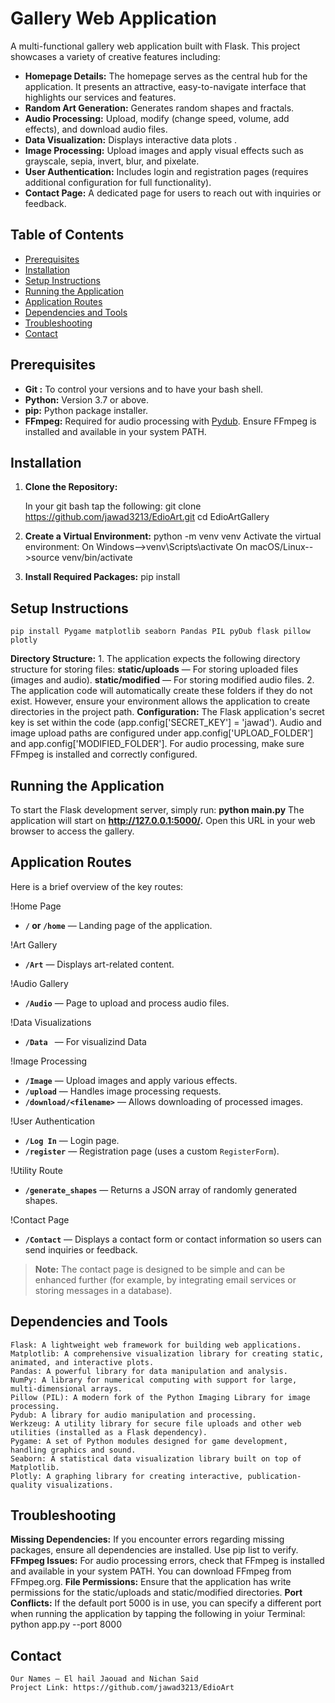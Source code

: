 # Gallery Web Application

A multi-functional gallery web application built with Flask. This project showcases a variety of creative features including:
- **Homepage Details:** The homepage serves as the central hub for the application. It presents an attractive, easy-to-navigate interface that highlights our services and features.
- **Random Art Generation:** Generates random shapes and fractals.
- **Audio Processing:** Upload, modify (change speed, volume, add effects), and download audio files.
- **Data Visualization:** Displays interactive data plots .
- **Image Processing:** Upload images and apply visual effects such as grayscale, sepia, invert, blur, and pixelate.
- **User Authentication:** Includes login and registration pages (requires additional configuration for full functionality).
- **Contact Page:** A dedicated page for users to reach out with inquiries or feedback. 

## Table of Contents
- [Prerequisites](#prerequisites)
- [Installation](#installation)
- [Setup Instructions](#setup-instructions)
- [Running the Application](#running-the-application)
- [Application Routes](#application-routes)
- [Dependencies and Tools](#dependencies-and-tools)
- [Troubleshooting](#troubleshooting)
- [Contact](#contact)


## Prerequisites
  - **Git :**  To control your versions and to have your bash shell.
  - **Python:** Version 3.7 or above.
  - **pip:** Python package installer.
  - **FFmpeg:** Required for audio processing with [Pydub](https://github.com/jiaaro/pydub). Ensure FFmpeg is installed and available in your system PATH.

## Installation

  1. **Clone the Repository:**
  
     In your git bash tap the following:
     git clone https://github.com/jawad3213/EdioArt.git
     cd EdioArtGallery
  
  2. **Create a Virtual Environment:**
      python -m venv venv
     Activate the virtual environment: On Windows-->venv\Scripts\activate
                                       On macOS/Linux-->source venv/bin/activate
3. **Install Required Packages:**
    pip install 

## Setup Instructions
    pip install Pygame matplotlib seaborn Pandas PIL pyDub flask pillow plotly

   **Directory Structure:**
     1. The application expects the following directory structure for storing files:
        **static/uploads** — For storing uploaded files (images and audio).
        **static/modified** — For storing modified audio files.
     2. The application code will automatically create these folders if they do not exist. However, ensure your environment allows the application to create 
        directories in the project path.
   **Configuration:**
     The Flask application's secret key is set within the code (app.config['SECRET_KEY'] = 'jawad').
     Audio and image upload paths are configured under app.config['UPLOAD_FOLDER'] and app.config['MODIFIED_FOLDER'].
     For audio processing, make sure FFmpeg is installed and correctly configured.

## Running the Application
  To start the Flask development server, simply run: **python main.py**
  The application will start on **http://127.0.0.1:5000/.** Open this URL in your web browser to access the gallery.
    
## Application Routes

Here is a brief overview of the key routes:

!Home Page
- **`/` or `/home`** — Landing page of the application.

!Art Gallery
- **`/Art`** — Displays art-related content.

!Audio Gallery
- **`/Audio`** — Page to upload and process audio files.

!Data Visualizations
- **`/Data `** — For visualizind Data

!Image Processing
- **`/Image`** — Upload images and apply various effects.
- **`/upload`** — Handles image processing requests.
- **`/download/<filename>`** — Allows downloading of processed images.

!User Authentication
- **`/Log In`** — Login page.
- **`/register`** — Registration page (uses a custom `RegisterForm`).

!Utility Route
- **`/generate_shapes`** — Returns a JSON array of randomly generated shapes.

!Contact Page
- **`/Contact`** — Displays a contact form or contact information so users can send inquiries or feedback.

> **Note:** The contact page is designed to be simple and can be enhanced further (for example, by integrating email services or storing messages in a database).

## Dependencies and Tools

    Flask: A lightweight web framework for building web applications.
    Matplotlib: A comprehensive visualization library for creating static, animated, and interactive plots.
    Pandas: A powerful library for data manipulation and analysis.
    NumPy: A library for numerical computing with support for large, multi-dimensional arrays.
    Pillow (PIL): A modern fork of the Python Imaging Library for image processing.
    Pydub: A library for audio manipulation and processing.
    Werkzeug: A utility library for secure file uploads and other web utilities (installed as a Flask dependency).
    Pygame: A set of Python modules designed for game development, handling graphics and sound.
    Seaborn: A statistical data visualization library built on top of Matplotlib.
    Plotly: A graphing library for creating interactive, publication-quality visualizations.

 ## Troubleshooting
 
  **Missing Dependencies:**
    If you encounter errors regarding missing packages, ensure all dependencies are installed. Use pip list to verify.
  **FFmpeg Issues:**
    For audio processing errors, check that FFmpeg is installed and available in your system PATH. You can download FFmpeg from FFmpeg.org.
  **File Permissions:**
    Ensure that the application has write permissions for the static/uploads and static/modified directories. 
  **Port Conflicts:**
    If the default port 5000 is in use, you can specify a different port when running the application by tapping the following in yoiur Terminal:
    python app.py --port 8000

 ## Contact  
    Our Names – El hail Jaouad and Nichan Said 
    Project Link: https://github.com/jawad3213/EdioArt

   

   

   

   

   
